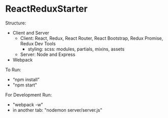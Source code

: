 # ReactReduxStarter

Structure:
- Client and Server
    - Client: React, Redux, React Router, React Bootstrap, Redux Promise, Redux Dev Tools
      - styling: scss: modules, partials, mixins, assets
    - Server: Node and Express
- Webpack

To Run:
- “npm install”
- "npm start"

For Development Run:
- "webpack -w"
- in another tab: "nodemon server/server.js"
